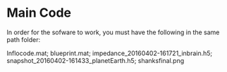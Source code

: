 # Main Code
In order for the sofware to work, you must have the following in the same path folder:

Inflocode.mat;
blueprint.mat;
impedance_20160402-161721_inbrain.h5;
snapshot_20160402-161433_planetEarth.h5;
shanksfinal.png
